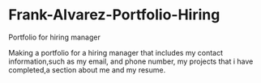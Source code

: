 # Frank-Alvarez-Portfolio-Hiring
Portfolio for hiring manager

Making a portfolio for a hiring manager that includes my contact information,such as  my email, and phone number, my projects that i have completed,a section about me and my resume.